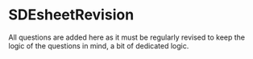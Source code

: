 # SDEsheetRevision
All questions are added here as it must be regularly revised to keep the logic of the questions in mind, a bit of dedicated logic. 
